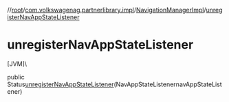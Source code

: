 //[root](../../../index.md)/[com.volkswagenag.partnerlibrary.impl](../index.md)/[NavigationManagerImpl](index.md)/[unregisterNavAppStateListener](unregister-nav-app-state-listener.md)

# unregisterNavAppStateListener

[JVM]\

public Status[unregisterNavAppStateListener](unregister-nav-app-state-listener.md)(NavAppStateListenernavAppStateListener)
